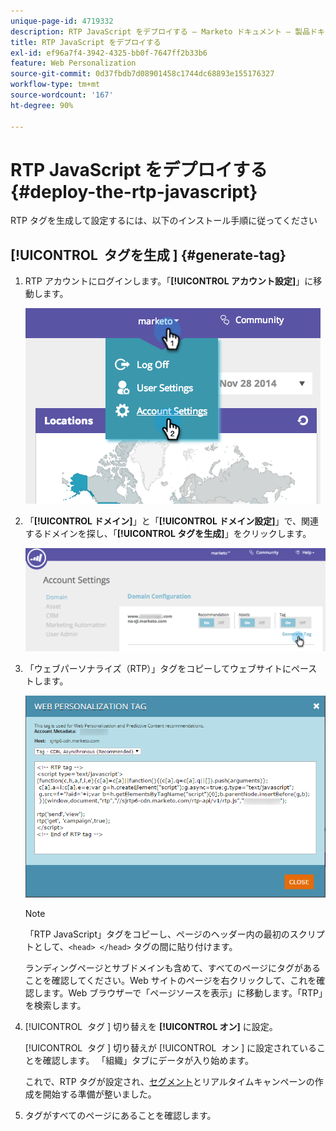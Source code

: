 ```yaml
---
unique-page-id: 4719332
description: RTP JavaScript をデプロイする — Marketo ドキュメント — 製品ドキュメント
title: RTP JavaScript をデプロイする
exl-id: ef96a7f4-3942-4325-bb0f-7647ff2b33b6
feature: Web Personalization
source-git-commit: 0d37fbdb7d08901458c1744dc68893e155176327
workflow-type: tm+mt
source-wordcount: '167'
ht-degree: 90%

---
```


# RTP JavaScript をデプロイする {#deploy-the-rtp-javascript}

RTP タグを生成して設定するには、以下のインストール手順に従ってください

## [!UICONTROL &#x200B; タグを生成 &#x200B;] {#generate-tag}

1. RTP アカウントにログインします。「**[!UICONTROL アカウント設定]**」に移動します。

   ![](assets/image2014-12-1-23-3a3-3a12.png)

1. 「**[!UICONTROL ドメイン]**」と「**[!UICONTROL ドメイン設定]**」で、関連するドメインを探し、「**[!UICONTROL タグを生成]**」をクリックします。

   ![](assets/image2014-12-1-23-3a5-3a35.png)

1. 「ウェブパーソナライズ（RTP）」タグをコピーしてウェブサイトにペーストします。

   ![](assets/web-personalization-tag.png)

   >[!NOTE]
   >
   >「RTP JavaScript」タグをコピーし、ページのヘッダー内の最初のスクリプトとして、`<head> </head>` タグの間に貼り付けます。

   ランディングページとサブドメインも含めて、すべてのページにタグがあることを確認してください。Web サイトのページを右クリックして、これを確認します。Web ブラウザーで「ページソースを表示」に移動します。「RTP」を検索します。

1. [!UICONTROL &#x200B; タグ &#x200B;] 切り替えを **[!UICONTROL オン]** に設定。

   [!UICONTROL &#x200B; タグ &#x200B;] 切り替えが [!UICONTROL &#x200B; オン &#x200B;] に設定されていることを確認します。 「組織」タブにデータが入り始めます。

   これで、RTP タグが設定され、[セグメント](/help/marketo/product-docs/web-personalization/using-web-segments/create-a-basic-web-segment.md)とリアルタイムキャンペーンの作成を開始する準備が整いました。

1. タグがすべてのページにあることを確認します。
